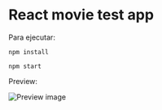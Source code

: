 # React movie test app

Para ejecutar:

``` npm install ```

``` npm start ```

Preview:

![Preview image](https://github.com/jskcod4/react-movie-test-app/blob/master/public/Screenshot%20from%202021-04-18%2011.51.06.png?raw=true)


